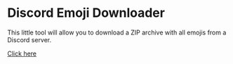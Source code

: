 # Discord Emoji Downloader

This little tool will allow you to download a ZIP archive with all emojis from a Discord server.

[Click here](https://thatiemsz.github.io/Discord-Emoji-Downloader)